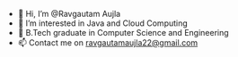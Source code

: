 - 👋 Hi, I’m @Ravgautam Aujla
- 👀 I’m interested in Java and Cloud Computing
- 🌱 B.Tech graduate in Computer Science and Engineering
- 📫 Contact me on ravgautamaujla22@gmail.com

<!---
Ravgautam/Ravgautam is a ✨ special ✨ repository because its `README.md` (this file) appears on your GitHub profile.
You can click the Preview link to take a look at your changes.
--->
